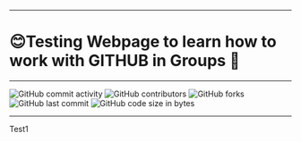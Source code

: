 ***
# 😊Testing Webpage to learn how to work with GITHUB in Groups 💯
---
![GitHub commit activity](https://img.shields.io/github/commit-activity/m/Svendolin/CustomWebsite?style=for-the-badge) ![GitHub contributors](https://img.shields.io/github/contributors/svendolin/CustomWebsite?style=for-the-badge) ![GitHub forks](https://img.shields.io/github/forks/Svendolin/CustomWebsite?color=pink&style=for-the-badge) ![GitHub last commit](https://img.shields.io/github/last-commit/Svendolin/CustomWebsite?style=for-the-badge) ![GitHub code size in bytes](https://img.shields.io/github/languages/code-size/Svendolin/CustomWebsite?color=yellow&style=for-the-badge)
***
Test1
